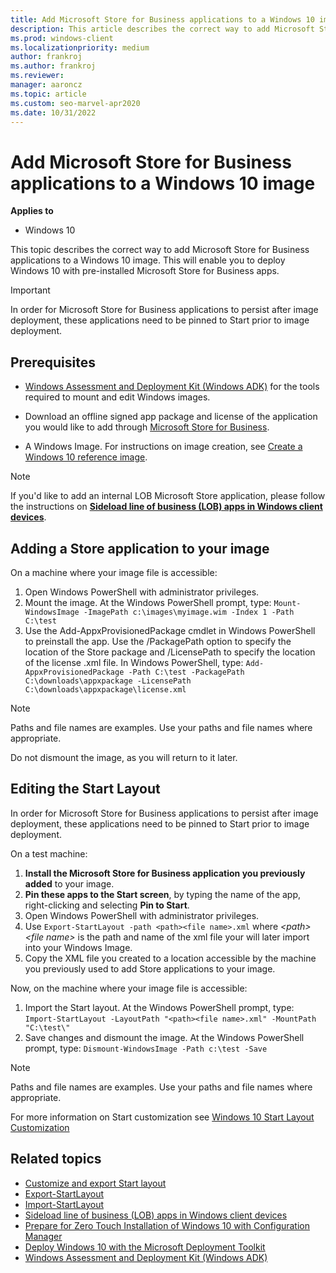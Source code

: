 ```yaml
---
title: Add Microsoft Store for Business applications to a Windows 10 image
description: This article describes the correct way to add Microsoft Store for Business applications to a Windows 10 image.
ms.prod: windows-client
ms.localizationpriority: medium
author: frankroj
ms.author: frankroj
ms.reviewer: 
manager: aaroncz
ms.topic: article
ms.custom: seo-marvel-apr2020
ms.date: 10/31/2022
---
```


# Add Microsoft Store for Business applications to a Windows 10 image

**Applies to**

-   Windows 10

This topic describes the correct way to add Microsoft Store for Business applications to a Windows 10 image. This will enable you to deploy Windows 10 with pre-installed Microsoft Store for Business apps.

>[!IMPORTANT]
>In order for Microsoft Store for Business applications to persist after image deployment, these applications need to be pinned to Start prior to image deployment.

## Prerequisites

* [Windows Assessment and Deployment Kit (Windows ADK)](windows-adk-scenarios-for-it-pros.md) for the tools required to mount and edit Windows images.

* Download an offline signed app package and license of the application you would like to add through [Microsoft Store for Business](/microsoft-store/distribute-offline-apps#download-an-offline-licensed-app). 
* A Windows Image. For instructions on image creation, see [Create a Windows 10 reference image](deploy-windows-mdt/create-a-windows-10-reference-image.md).

>[!NOTE]
> If you'd like to add an internal LOB Microsoft Store application, please follow the instructions on **[Sideload line of business (LOB) apps in Windows client devices](/windows/application-management/sideload-apps-in-windows-10)**.

## Adding a Store application to your image

On a machine where your image file is accessible:
1. Open Windows PowerShell with administrator privileges.
2. Mount the image. At the Windows PowerShell prompt, type:
`Mount-WindowsImage -ImagePath c:\images\myimage.wim -Index 1 -Path C:\test`
3. Use the Add-AppxProvisionedPackage cmdlet in Windows PowerShell to preinstall the app. Use the /PackagePath option to specify the location of the Store package and /LicensePath to specify the location of the license .xml file. In Windows PowerShell, type:
`Add-AppxProvisionedPackage -Path C:\test -PackagePath C:\downloads\appxpackage -LicensePath C:\downloads\appxpackage\license.xml`

>[!NOTE]
>Paths and file names are examples. Use your paths and file names where appropriate.
>
>Do not dismount the image, as you will return to it later.

## Editing the Start Layout

In order for Microsoft Store for Business applications to persist after image deployment, these applications need to be pinned to Start prior to image deployment.

On a test machine:
1. **Install the Microsoft Store for Business application you previously added** to your image.
2. **Pin these apps to the Start screen**, by typing the name of the app, right-clicking and selecting **Pin to Start**.
3. Open Windows PowerShell with administrator privileges.
4. Use `Export-StartLayout -path <path><file name>.xml` where *\<path>\<file name>* is the path and name of the xml file your will later import into your Windows Image.
5. Copy the XML file you created to a location accessible by the machine you previously used to add Store applications to your image.

Now, on the machine where your image file is accessible:
1. Import the Start layout. At the Windows PowerShell prompt, type: 
`Import-StartLayout -LayoutPath "<path><file name>.xml" -MountPath "C:\test\"`
2. Save changes and dismount the image. At the Windows PowerShell prompt, type:
`Dismount-WindowsImage -Path c:\test -Save`

>[!NOTE]
>Paths and file names are examples. Use your paths and file names where appropriate.
>
>For more information on Start customization see [Windows 10 Start Layout Customization](/archive/blogs/deploymentguys/windows-10-start-layout-customization)


## Related topics
* [Customize and export Start layout](/windows/configuration/customize-and-export-start-layout)
* [Export-StartLayout](/powershell/module/startlayout/export-startlayout)
* [Import-StartLayout](/powershell/module/startlayout/import-startlayout)
* [Sideload line of business (LOB) apps in Windows client devices](/windows/application-management/sideload-apps-in-windows-10)
* [Prepare for Zero Touch Installation of Windows 10 with Configuration Manager](deploy-windows-cm/prepare-for-zero-touch-installation-of-windows-10-with-configuration-manager.md)
* [Deploy Windows 10 with the Microsoft Deployment Toolkit](./deploy-windows-mdt/prepare-for-windows-deployment-with-mdt.md)
* [Windows Assessment and Deployment Kit (Windows ADK)](windows-adk-scenarios-for-it-pros.md)
